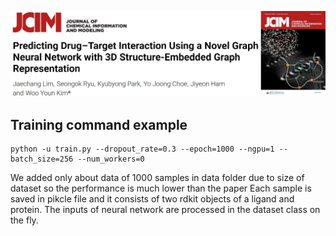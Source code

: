 ![Screenshot](figure.png)

## Training command example

```
python -u train.py --dropout_rate=0.3 --epoch=1000 --ngpu=1 --batch_size=256 --num_workers=0
```
We added only about data of 1000 samples in data folder due to size of dataset so the performance is much lower than the paper
Each sample is saved in pikcle file and it consists of two rdkit objects of a ligand and protein.
The inputs of neural network are processed in the dataset class on the fly. 

